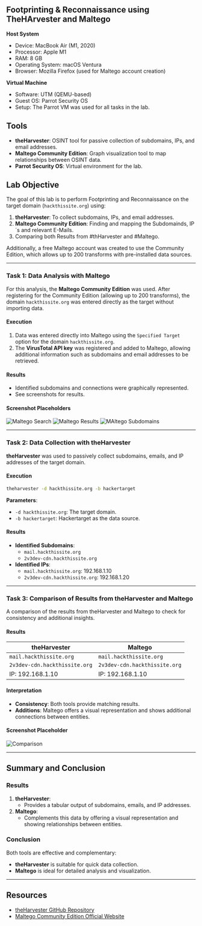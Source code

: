 
## Footprinting & Reconnaissance using TheHArvester and Maltego

**Host System**

- Device: MacBook Air (M1, 2020)
- Processor: Apple M1
- RAM: 8 GB
- Operating System: macOS Ventura
- Browser: Mozilla Firefox (used for Maltego account creation)

**Virtual Machine**

- Software: UTM (QEMU-based)
- Guest OS: Parrot Security OS
- Setup: The Parrot VM was used for all tasks in the lab.

## Tools

- **theHarvester**: OSINT tool for passive collection of subdomains, IPs, and email addresses.
- **Maltego Community Edition**: Graph visualization tool to map relationships between OSINT data.
- **Parrot Security OS**: Virtual environment for the lab.

## Lab Objective

The goal of this lab is to perform Footprinting and Reconnaissance on the target domain (`hackthissite.org`) using:
1. **theHarvester**: To collect subdomains, IPs, and email addresses.
2. **Maltego Community Edition**: Finding and mapping the Subdomainds, IP´s and relevant E-Mails.
3. Comparing both Results from #thHarvester and #Maltego.

Additionally, a free Maltego account was created to use the Community Edition, which allows up to 200 transforms with pre-installed data sources.

---

### Task 1: Data Analysis with Maltego

For this analysis, the **Maltego Community Edition** was used. After registering for the Community Edition (allowing up to 200 transforms), the domain `hackthissite.org` was entered directly as the target without importing data.

#### Execution

1. Data was entered directly into Maltego using the `Specified Target` option for the domain `hackthissite.org`.
2. The **VirusTotal API key** was registered and added to Maltego, allowing additional information such as subdomains and email addresses to be retrieved.

#### Results

- Identified subdomains and connections were graphically represented.
- See screenshots for results.

#### Screenshot Placeholders

![Maltego Search](https://i.imgur.com/1ttNelf.png)
![Maltego Results](https://i.imgur.com/k3Dy7Ml.png)
![MAltego Subdomains](https://i.imgur.com/3VKWku2.png)

---

### Task 2: Data Collection with theHarvester

**theHarvester** was used to passively collect subdomains, emails, and IP addresses of the target domain.

#### Execution

```bash
theharvester -d hackthissite.org -b hackertarget
```

**Parameters**:
- `-d hackthissite.org`: The target domain.
- `-b hackertarget`: Hackertarget as the data source.

#### Results

- **Identified Subdomains**:
  - `mail.hackthissite.org`
  - `2v3dev-cdn.hackthissite.org`
- **Identified IPs**:
  - `mail.hackthissite.org`: 192.168.1.10
  - `2v3dev-cdn.hackthissite.org`: 192.168.1.20

---

### Task 3: Comparison of Results from theHarvester and Maltego

A comparison of the results from theHarvester and Maltego to check for consistency and additional insights.

#### Results

| theHarvester              | Maltego                  |
|---------------------------|--------------------------|
| `mail.hackthissite.org`   | `mail.hackthissite.org`  |
| `2v3dev-cdn.hackthissite.org` | `2v3dev-cdn.hackthissite.org` |
| IP: 192.168.1.10          | IP: 192.168.1.10        |

#### Interpretation

- **Consistency**: Both tools provide matching results.
- **Additions**: Maltego offers a visual representation and shows additional connections between entities.

#### Screenshot Placeholder

![Comparison](https://i.imgur.com/nw13ee3.png)

---

## Summary and Conclusion

### Results

1. **theHarvester**:
   - Provides a tabular output of subdomains, emails, and IP addresses.
2. **Maltego**:
   - Complements this data by offering a visual representation and showing relationships between entities.

### Conclusion

Both tools are effective and complementary:
- **theHarvester** is suitable for quick data collection.
- **Maltego** is ideal for detailed analysis and visualization.

---

## Resources

- [theHarvester GitHub Repository](https://github.com/laramies/theHarvester)
- [Maltego Community Edition Official Website](https://www.maltego.com)
